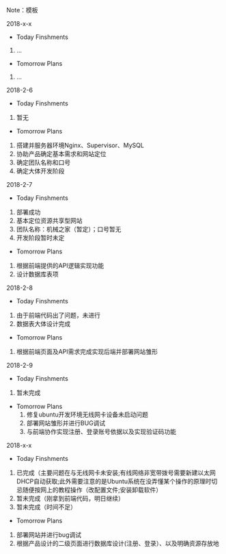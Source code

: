 Note：模板

2018-x-x

- Today Finshments
 1. ...
- Tomorrow Plans
 1. ...


2018-2-6

- Today Finshments
 1. 暂无
- Tomorrow Plans
 1. 搭建并服务器环境Nginx、Supervisor、MySQL
 2. 协助产品确定基本需求和网站定位
 3. 确定团队名称和口号
 4. 确定大体开发阶段


2018-2-7

- Today Finshments
 1. 部署成功
 2. 基本定位资源共享型网站
 3. 团队名称：机械之家（暂定）；口号暂无
 4. 开发阶段暂时未定
- Tomorrow Plans
 1. 根据前端提供的API逻辑实现功能
 2. 设计数据库表项
 

2018-2-8

- Today Finshments
 1. 由于前端代码出了问题，未进行
 2. 数据表大体设计完成
- Tomorrow Plans
 1. 根据前端页面及API需求完成实现后端并部署网站雏形
 

2018-2-9

- Today Finshments
 1. 暂未完成
- Tomorrow Plans
  1. 修复ubuntu开发环境无线网卡设备未启动问题
  2. 部署网站雏形并进行BUG调试
  3. 与前端协作实现注册、登录账号依据以及实现验证码功能

2018-x-x

- Today Finshments
 1. 已完成（主要问题在与无线网卡未安装;有线网络非宽带拨号需要新建以太网DHCP自动获取;此外需要注意的是Ubuntu系统在没弄懂某个操作的原理时切忌随便按网上的教程操作（改配置文件;安装卸载软件）
 2. 暂未完成（刚拿到前端代码，明日继续）
 3. 暂未完成（时间不足）
- Tomorrow Plans
 1. 部署网站并进行bug调试
 2. 根据产品设计的二级页面进行数据库设计(注册、登录）、以及明确资源存放地

 

